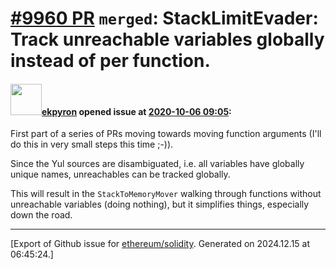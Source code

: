 # [\#9960 PR](https://github.com/ethereum/solidity/pull/9960) `merged`: StackLimitEvader: Track unreachable variables globally instead of per function.

#### <img src="https://avatars.githubusercontent.com/u/1347491?v=4" width="50">[ekpyron](https://github.com/ekpyron) opened issue at [2020-10-06 09:05](https://github.com/ethereum/solidity/pull/9960):

First part of a series of PRs moving towards moving function arguments (I'll do this in very small steps this time ;-)).

Since the Yul sources are disambiguated, i.e. all variables have globally unique names, unreachables can be tracked globally.

This will result in the ``StackToMemoryMover`` walking through functions without unreachable variables (doing nothing), but it simplifies things, especially down the road.





-------------------------------------------------------------------------------



[Export of Github issue for [ethereum/solidity](https://github.com/ethereum/solidity). Generated on 2024.12.15 at 06:45:24.]
